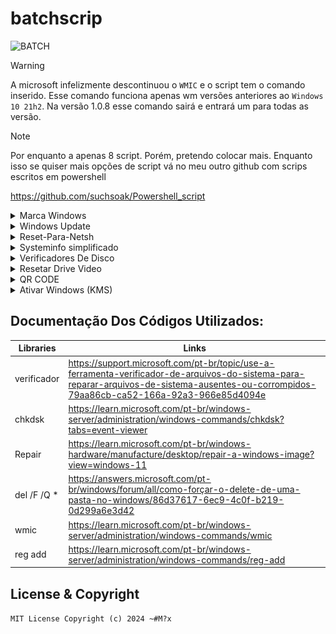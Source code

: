 # batchscrip
![BATCH](https://img.shields.io/badge/Made%20with-Bash-1f425f.svg)


>[!WARNING]
> A microsoft infelizmente descontinuou o `WMIC` e o script tem o comando inserido. Esse comando funciona apenas wm versões anteriores ao `Windows 10 21h2`. Na versão 1.0.8 esse comando sairá e entrará um para todas as versão.

>[!NOTE]
>Por enquanto a apenas 8 script. Porém, pretendo colocar mais. Enquanto isso se quiser mais opções de script vá no meu outro github com scrips escritos em powershell
>
>https://github.com/suchsoak/Powershell_script

<details>

<summary>Marca Windows</summary>


Este script ele irá limpar o cache da chave windows o que você terar que colocar novamente caso utilize o script. Este script permite também, fazer com que aquela marca do windows: "Ative o windows", ela simplesmente desapareça quando reiniciar a maquina quando o script tiver sido utilizado.

`SLMGR.VBS /CPKY`: Este comando é usado para limpar a chave do produto do registro do Windows. Ele remove a chave do produto sem desinstalá-la do sistema. Isso pode ser útil para impedir que programas maliciosos acessem a chave do produto por meio do registro.

`SLMGR.VBS /CKMS`: Este comando é usado para limpar o nome do servidor de Gerenciamento de Chaves (KMS) usado para ativação. O KMS é um serviço da Microsoft que permite que organizações ativem seus sistemas operacionais Windows usando um servidor de rede local em vez de chaves de produto individuais. Este comando limpa o nome do servidor KMS, o que significa que o sistema não usará mais o KMS para ativação.

`Net stop Sppsvc`: Este comando interrompe o serviço de Plataforma de Proteção de Software (Sppsvc). O Sppsvc é responsável por gerenciar a licença e ativação de software em sistemas Windows. Parar esse serviço pode ser útil em determinados cenários de solução de problemas ou ao realizar tarefas de manutenção específicas.

`CD C:\Windows\System32\SPP\Store\2.0`: Este comando muda o diretório atual para a localização especificada. Neste caso, ele muda para a pasta "C:\Windows\System32\SPP\Store\2.0". Essa pasta é onde os arquivos de licença do Windows são armazenados.

`Ren Tokens.dat Tokens.old`: Este comando renomeia o arquivo "Tokens.dat" para "Tokens.old". Isso pode ser útil para fazer backup do arquivo original ou para resolver problemas relacionados à ativação do Windows.

`SLMGR.VBS /RILC`: Este comando reativa a licença de software do Windows. Ele reconstrói a licença de software no sistema, o que pode ser útil se a ativação do Windows estiver enfrentando problemas.

`reg add "HKEY_LOCAL_MACHINE\SOFTWARE\Microsoft\Windows NT\CurrentVersion\Windows" /v displayntoret /t REG_QWORD /d 0 /f`: Este comando colocar um arquivo a qual retira a marca de Ativar Windows, é de extremo cuidado ter atenção nesse comando. O regedit do Windows é um dos lugares mais bem cuidadoso que a pessoa tem que ter no sistema, qualquer comando errado pode causar problemas graves no sistema. O comando em si coloca o arquivo "displaynotret", seria algo como `nota de exibição.`

| Marca d'água solicitando ativação do Windows |  Link |
| ------ | ------ |
|  Marca windows  | https://answers.microsoft.com/pt-br/windows/forum/all/marca-d%C3%A1gua-solicitando-ativa%C3%A7%C3%A3o-do/2ca8e29c-a54c-4498-baa6-22b04aa2b81c  


</details>


<details>

<summary>Windows Update</summary>

Para explicar o script, ele irar verificar como o comandos do net recursos do windows update para tudo ocorrer bem. Caso esteja tenho problemas como o windows update, pode para eles usando o stop no start assim você reinicia o seu sistema. Ai verifica se tudo está certo.

> Os comandos com o "SC" funcionam apenas no terminal CMD windows, não funcionam no powershell. Já os demais como o net funcioname nos dois sem problema.

```sh

net start bits
net start wuauserv
net start cryptSvc
net start msiserver

SC config wuauserv start= auto 

SC config bits start= auto 

SC config cryptsvc start= auto 
SC config trustedinstaller start= auto
net start bits
net start wuauserv
net start cryptSvc
net start msiserver

SC config wuauserv start= auto 

SC config bits start= auto 

SC config cryptsvc start= auto 
SC config trustedinstaller start= auto

```

`net start bits`: Este comando inicia o serviço Background Intelligent Transfer Service (BITS). O BITS é um serviço do Windows que facilita a transferência assíncrona, priorizada e limitada de arquivos entre máquinas usando a largura de banda da rede ociosa.

`net start wuauserv`: Este comando inicia o serviço Windows Update (wuauserv). O serviço Windows Update é responsável por gerenciar e fornecer atualizações para o sistema operacional Windows.

`net start cryptSvc`: Este comando inicia o serviço Cryptographic Services (cryptSvc). O serviço Cryptographic Services fornece funções criptográficas essenciais para o Windows, como criptografia, descriptografia e operações com certificados.

`net start msiserver`: Este comando inicia o serviço Windows Installer (msiserver). O serviço Windows Installer é responsável por instalar, modificar e remover pacotes de software no formato MSI (Microsoft Installer).

`SC config wuauserv start= auto`: Este comando usa o comando SC (Service Control) para configurar o tipo de inicialização do serviço Windows Update (wuauserv) como automático. Configurar o tipo de inicialização como automático garante que o serviço seja iniciado automaticamente quando o sistema inicializar.

`SC config bits start= auto`: Este comando usa o comando SC para configurar o tipo de inicialização do serviço Background Intelligent Transfer Service (bits) como automático. Configurar o tipo de inicialização como automático garante que o serviço seja iniciado automaticamente quando o sistema inicializar.

`SC config cryptsvc start= auto`: Este comando usa o comando SC para configurar o tipo de inicialização do serviço Cryptographic Services (cryptsvc) como automático. Configurar o tipo de inicialização como automático garante que o serviço seja iniciado automaticamente quando o sistema inicializar.

`SC config trustedinstaller start= auto`: Este comando usa o comando SC para configurar o tipo de inicialização do serviço TrustedInstaller (trustedinstaller) como automático. O serviço TrustedInstaller é responsável por instalar, modificar e remover atualizações do Windows e componentes opcionais.

</details>

<details>

<summary>Reset-Para-Netsh</summary>

# Resetar-Configurações-Da-Internet-No-Computador.

Abra o Script como Administrador

 Um script Bat, que resetar configurações e portas como TCP. Do computador, Caso esteja tendo problemas com internet no computador ou notbook.

> Aplica-se a: Windows Server 2022, Windows Server 2019, Windows Server 2016, Azure Stack HCI, versões 21H2 e 20H2

# Como Usar

Via terminal:

```sh
  start Reset_net.bat 
```

Via Sistema Operacional Gráfico:

```sh
  Execute o arquivo como Admistrador! 
```

# Codigos utilizados:

> Shell de Rede (netsh)

<ul>
<li>netsh winsock reset all</li>
<li>netsh int 6to4 reset all</li>
<li>netsh int ipv4 reset all</li>
<li>netsh int ipv6 reset all</li>
<li>netsh int httpstunnel reset all</li>  
<li>netsh int isatap reset all</li>  
<li>netsh int portproxy reset all</li>  
<li>netsh int tcp reset all</li>  
<li>netsh int teredo reset all</li> 
<li>ipconfig /renew</li>
<li>netsh advfirewall firewall add rule name="Block %porta%" dir=in action=block protocol=TCP localport=%porta% </li>
</ul>

# Mais informações sobre os comandos utilizados:

| Libraries |  Links |
| ------ | ------ |
|  shell de rede|  [https://learn.microsoft.com/pt-br/windows/win32/wmisdk/wmic](https://learn.microsoft.com/pt-br/windows-server/networking/technologies/netsh/netsh)
|  Netsh | [https://learn.microsoft.com/pt-br/windows-server/networking/technologies/netsh/netsh](https://learn.microsoft.com/pt-br/previous-versions/windows/it-pro/windows-server-2008-R2-and-2008/cc754516(v=ws.10)) 
|  Ipconfig |  [https://learn.microsoft.com/pt-br/windows-server/administration/windows-commands/ipconfig](https://learn.microsoft.com/pt-br/windows-server/administration/windows-commands/ipconfig)
 
</details>

<details>

<summary>Systeminfo simplificado</summary>

# Um systeminfo simplificado

O intuito do script é ter informações sobre seu Desktop pessoal.

# Como usar:

Para utilizar o script, baixe ele em arquivo zipado ou por linha de comando (cmd)

Execute ele de preferencia como administrador.

# Via cmd windows:

> Já com o Informações.bat instalado, execute no terminal se preferir:

```sh
 start Informacoes.bat
```

# Sobre o script

O script irar retornar informações sobre: 

processador

```sh
 @echo [!] Informacoes Do Processador:
color 5
timeout /t 6 > null
@echo.
wmic CPU get name
@echo.
@echo [*] Arquitetura: %PROCESSOR_ARCHITECTURE%
@echo [*] Processador: %PROCESSOR_IDENTIFIER% 
@echo [*] Versao: %PROCESSOR_REVISION% 
@echo [*] Nucleos: %NUMBER_OF_PROCESSORS%
@echo.
@echo --------------------

```

Disco

```sh
@echo [!] Informacoes do disco:
color 6
timeout /t 5 > null
@echo.
wmic diskdrive list brief
@echo --------------------
@echo.
@echo [!] Informacoes da Placa De Video:
color 7
timeout /t 5 > null
@echo.
wmic path win32_VideoController get name
wmic path win32_VideoController get name, adapterram, driverversion
@echo.
@echo --------------------
```
Memoria Ram

```sh
@echo [!] Informacoes da Memoria Ram:
@echo.
wmic memorychip get Manufacturer,Capacity,PartNumber,Speed,DeviceLocator
echo.
@echo --------------------

```
Informações De Rede

```sh
@echo [!] Informacoes De Rede:
@echo.
timeout /t 6 > null
color 8
netsh interface ipv4 show addresses "Wi-Fi" | findstr "Endereço IP"
netsh wlan show interfaces | findstr "Perfil"
netsh wlan show interfaces | findstr "Estado"
netsh wlan show interfaces | findstr "Sinal"
netsh wlan show interfaces | findstr "Canal"
netsh wlan show interfaces | findstr "Descrição"
netsh wlan show interfaces | findstr "BSSID"
netsh wlan show interfaces | findstr "Criptografia"
netsh wlan show interfaces | findstr "Faixa"
```

Para obter informações do ip e relacionado a endereço, foi utilizado o curl junto como o ipinfo.io

```sh

curl -s ipinfo.io | findstr "ip"
curl -s ipinfo.io | findstr "country"
curl -s ipinfo.io | findstr "region"
curl -s ipinfo.io | findstr "postal"
curl -s ipinfo.io | findstr "city"
curl -s ipinfo.io | findstr "hostname"
curl -s ipinfo.io | findstr "loc"
curl -s ipinfo.io | findstr "org"

```

E outras informações adicionais, como placa de video, endereço ip, Proprietário registrado e etc.

# As informações serão arquivadas em um arquivo informacoes.txt

```sh

@echo [!] Salvando as informacoes em um arquivo txt (informacoes.txt)...
@echo --------------------
@echo off
@echo -------------------- > informacoes.txt
@echo. >> informacoes.txt
@echo [*] github: https://github.com/suchsoak >> informacoes.txt
@echo. >> informacoes.txt
@echo -------------------- >> informacoes.txt
@echo. >> informacoes.txt
wmic OS get name >> informacoes.txt
ver >> informacoes.txt
@echo. >> informacoes.txt
date /t >> informacoes.txt
@echo.  >> informacoes.txt

```

## Pesquisas Relacionadas:

| Libraries |  Links |
| ------ | ------ |
|  Wmic |  https://learn.microsoft.com/pt-br/windows/win32/wmisdk/wmic
|  Netsh | https://learn.microsoft.com/pt-br/windows-server/networking/technologies/netsh/netsh 
| Comandos | https://learn.microsoft.com/pt-br/windows-server/administration/windows-commands/windows-commands 


</details>

<details>

<summary>Verificadores De Disco</summary>


# HD_Verificadores_Bat

Abra o arquivo.bat como adiminstrador.

> Verificadores Para Profissionais De Ti. Um simples script para verificar arquivos do hd ou ssd.

<p align="center">
  <img src="https://github.com/suchsoak/bashscript/blob/main/diskimg/disk.png" alt="disk.png">
</p>

# Como usar

```sh
  start Verificadores.bat
```

</details>

<details>

<summary>Resetar Drive Video</summary>

## Esse pequeno script vai reiniciar o drive de vídeo

```sh
pnputil /enum-devices /class Display | findstr "ID da Instância"
pnputil /restart-device "%ID%"
```
### O segredo está nesses `2 comandos` que utilizando a ferramenta pnputil você pode reinicar o drive de vídeo, caso esteja tendo algum problema relacionado. ou pode muito bem utilizar o atalho do telcado `CTRL+SHIFT+WINDOWS+B`

</details>

<details>

<summary>QR CODE</summary>

### Esse pequeno script vai gerar um `hq code` do link que você fornecer.

>Parte do código
```sh
curl qrenco.de/%qr%
```

<p align="center">
  <img src="https://github.com/suchsoak/bashscript/blob/main/diskimg/HQCODE.png" alt="HRCODE.png">
</p>

</details>

<details>

<summary>Ativar Windows (KMS)</summary>

# Ative o seu windows utilizando chave publica do KMS

>Você pode utilizar essa chave pública para o seu windows, mas para uso pessoal não é altamente legal.


### Aqui as chaves separadas

```sh
Windows Version	Product Key
Windows 11 Home	TX9XD-98N7V-6WMQ6-BX7FG-H8Q99
Windows 11 Home N	3KHY7-WNT83-DGQKR-F7HPR-844BM
Windows 11 Home Home Single Language	7HNRX-D7KGG-3K4RQ-4WPJ4-YTDFH
Windows 11 Home Country Specific	PVMJN-6DFY6-9CCP6-7BKTT-D3WVR
Windows 11 Pro	W269N-WFGWX-YVC9B-4J6C9-T83GX
Windows 11 Pro N	MH37W-N47XK-V7XM9-C7227-GCQG9
Windows 11 Pro for Workstations	NRG8B-VKK3Q-CXVCJ-9G2XF-6Q84J
Windows 11 Pro for Workstations N	9FNHH-K3HBT-3W4TD-6383H-6XYWF
Windows 11 Pro Education	6TP4R-GNPTD-KYYHQ-7B7DP-J447Y
Windows 11 Pro Education N	YVWGF-BXNMC-HTQYQ-CPQ99-66QFC
Windows 11 Education	NW6C2-QMPVW-D7KKK-3GKT6-VCFB2
Windows 11 Education N	2WH4N-8QGBV-H22JP-CT43Q-MDWWJ
Windows 11 Enterprise	NPPR9-FWDCX-D2C8J-H872K-2YT43
Windows 11 Enterprise N	DPH2V-TTNVB-4X9Q3-TJR4H-KHJW4
Windows 11 Enterprise G	YYVX9-NTFWV-6MDM3-9PT4T-4M68B
Windows 11 Enterprise G N	44RPN-FTY23-9VTTB-MP9BX-T84FV
Windows 11 Enterprise LTSC 2019	M7XTQ-FN8P6-TTKYV-9D4CC-J462D
Windows 11 Enterprise N LTSC 2019	92NFX-8DJQP-P6BBQ-THF9C-7CG2H
```

### Dentro do script você terá a `opção de escolha`, escolherá qual Windows é o seu e a chave será colocada.

```sh
@echo::::::::::::::::::::::::::::::::::::::::::::
@echo:: [*] 1. Windows 11 Home
@echo:: [*] 2. Windows 11 Home N
@echo:: [*] 3. Windows 11 Home Home Single Language
@echo:: [*] 4. Windows 11 Country Specific
@echo:: [*] 5. Windows 11 Pro
@echo:: [*] 6. Windows 11 Pro N
...
```


| Libraries |  Links |
| ------ | ------ |
| Windows 11 Product Keys | https://gist.github.com/sevynkooper/8e60a6038b10e57c31830f279a026bef
| Slmgr.vbs | https://learn.microsoft.com/pt-br/windows-server/get-started/activation-slmgr-vbs-options 

</details>

## Documentação Dos Códigos Utilizados:

| Libraries |  Links |
| ------ | ------ |
| verificador |   https://support.microsoft.com/pt-br/topic/use-a-ferramenta-verificador-de-arquivos-do-sistema-para-reparar-arquivos-de-sistema-ausentes-ou-corrompidos-79aa86cb-ca52-166a-92a3-966e85d4094e
| chkdsk | https://learn.microsoft.com/pt-br/windows-server/administration/windows-commands/chkdsk?tabs=event-viewer
| Repair | https://learn.microsoft.com/pt-br/windows-hardware/manufacture/desktop/repair-a-windows-image?view=windows-11
| del /F /Q * | https://answers.microsoft.com/pt-br/windows/forum/all/como-forçar-o-delete-de-uma-pasta-no-windows/86d37617-6ec9-4c0f-b219-0d299a6e3d42
| wmic | https://learn.microsoft.com/pt-br/windows-server/administration/windows-commands/wmic
| reg add | https://learn.microsoft.com/pt-br/windows-server/administration/windows-commands/reg-add


License & Copyright
-----------------------
`MIT License Copyright (c) 2024 ~#M?x`
